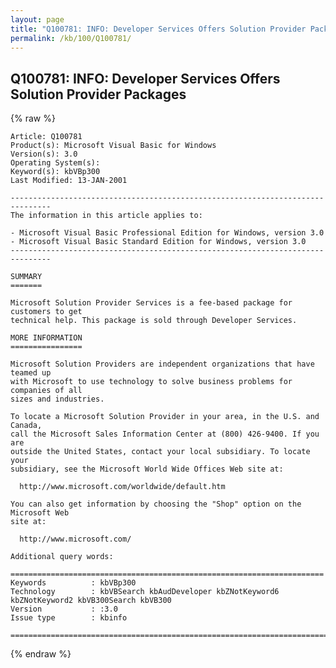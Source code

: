 ```yaml
---
layout: page
title: "Q100781: INFO: Developer Services Offers Solution Provider Packages"
permalink: /kb/100/Q100781/
---
```


## Q100781: INFO: Developer Services Offers Solution Provider Packages

{% raw %}

	Article: Q100781
	Product(s): Microsoft Visual Basic for Windows
	Version(s): 3.0
	Operating System(s): 
	Keyword(s): kbVBp300
	Last Modified: 13-JAN-2001
	
	-------------------------------------------------------------------------------
	The information in this article applies to:
	
	- Microsoft Visual Basic Professional Edition for Windows, version 3.0 
	- Microsoft Visual Basic Standard Edition for Windows, version 3.0 
	-------------------------------------------------------------------------------
	
	SUMMARY
	=======
	
	Microsoft Solution Provider Services is a fee-based package for customers to get
	technical help. This package is sold through Developer Services.
	
	MORE INFORMATION
	================
	
	Microsoft Solution Providers are independent organizations that have teamed up
	with Microsoft to use technology to solve business problems for companies of all
	sizes and industries.
	
	To locate a Microsoft Solution Provider in your area, in the U.S. and Canada,
	call the Microsoft Sales Information Center at (800) 426-9400. If you are
	outside the United States, contact your local subsidiary. To locate your
	subsidiary, see the Microsoft World Wide Offices Web site at:
	
	  http://www.microsoft.com/worldwide/default.htm
	
	You can also get information by choosing the "Shop" option on the Microsoft Web
	site at:
	
	  http://www.microsoft.com/
	
	Additional query words:
	
	======================================================================
	Keywords          : kbVBp300 
	Technology        : kbVBSearch kbAudDeveloper kbZNotKeyword6 kbZNotKeyword2 kbVB300Search kbVB300
	Version           : :3.0
	Issue type        : kbinfo
	
	=============================================================================
	

{% endraw %}
